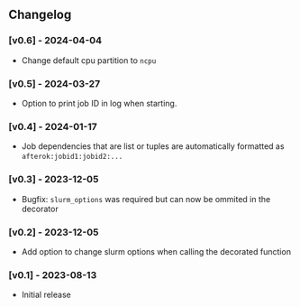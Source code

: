 
## Changelog

### [v0.6] - 2024-04-04

- Change default cpu partition to `ncpu`

### [v0.5] - 2024-03-27

- Option to print job ID in log when starting.


### [v0.4] - 2024-01-17

- Job dependencies that are list or tuples are automatically formatted as `afterok:jobid1:jobid2:...`

### [v0.3] - 2023-12-05

- Bugfix: `slurm_options` was required but can now be ommited in the decorator

### [v0.2] - 2023-12-05

- Add option to change slurm options when calling the decorated function

### [v0.1] - 2023-08-13

- Initial release

